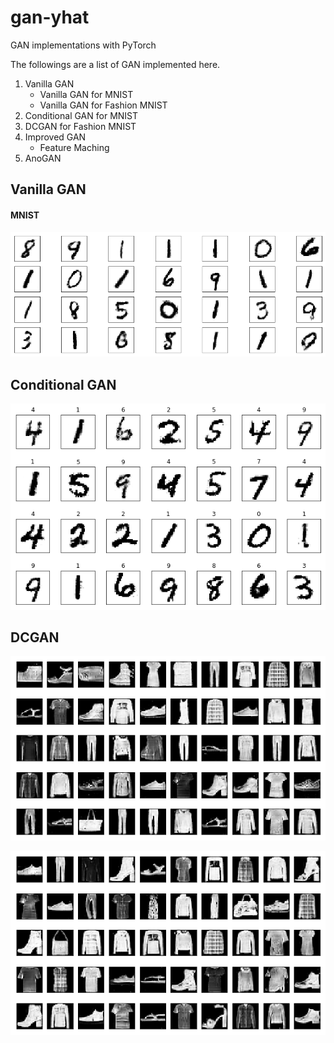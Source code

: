# gan-yhat
GAN implementations with PyTorch

The followings are a list of GAN implemented here.

1. Vanilla GAN
    - Vanilla GAN for MNIST
    - Vanilla GAN for Fashion MNIST
2. Conditional GAN for MNIST
3. DCGAN for Fashion MNIST
4. Improved GAN
    - Feature Maching 
5. AnoGAN

## Vanilla GAN

#### MNIST 

![MNIST](images/vanilla_mnist.png)

## Conditional GAN

![Conditional GAN](images/conditional_gan.png)

## DCGAN

![Conditional GAN](images/dcgan.png)

![Conditional GAN](images/dcgan2.png)